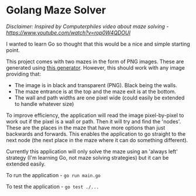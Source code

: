 
# Golang Maze Solver

*Disclaimer: Inspired by Computerphiles video about maze solving - https://www.youtube.com/watch?v=rop0W4QDOUI*

I wanted to learn Go so thought that this would be a nice and simple starting point.

This project comes with two mazes in the form of PNG images. These are generated using [this generator](https://keesiemeijer.github.io/maze-generator/). However, this should work with any image providing that:

- The image is in black and transparent (PNG). Black being the walls.
- The maze entrance is at the top and the maze exit is at the bottom.
- The wall and path widths are one pixel wide (could easily be extended to handle whatever size)

To improve efficiency, the application will read the image pixel-by-pixel to work out if the pixel is a wall or path. Then it will try and find the 'nodes'. These are the places in the maze that have more options than just backwards and forwards. This enables the application to go straight to the next node (the next place in the maze where it can do something different).

Currently this application will only solve the maze using an 'always left' strategy (I'm learning Go, not maze solving strategies) but it can be extended easily.

To run the application - ```go run main.go```

To test the application - ```go test ./...```
